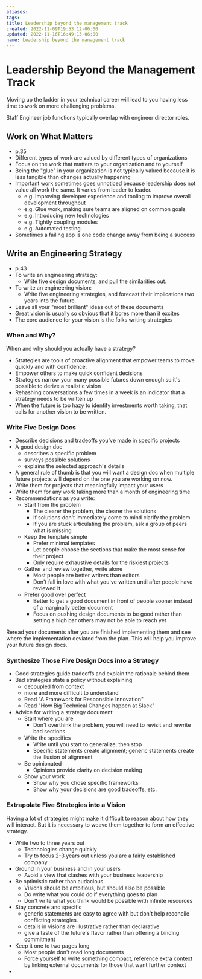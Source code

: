 ```yaml
---
aliases: 
tags: 
title: Leadership beyond the management track
created: 2022-11-09T19:53:12-06:00
updated: 2022-11-16T16:49:13-06:00
name: Leadership beyond the management track
---
```


# Leadership Beyond the Management Track

Moving up the ladder in your technical career will lead to you having less time to work on more challenging problems.

Staff Engineer job functions typically overlap with engineer director roles.

## Work on What Matters
- p.35
- Different types of work are valued by different types of organizations
- Focus on the work that matters to your organization and to yourself
- Being the "glue" in your organization is not typically valued because it is less tangible than changes actually happening
- Important work sometimes goes unnoticed because leadership does not value all work the same.  It varies from leader to leader.
	- e.g. Improving developer experience and tooling to improve overall development throughput
	- e.g. Glue work, making sure teams are aligned on common goals
	- e.g. Introducing new technologies
	- e.g. Tightly coupling modules
	- e.g. Automated testing
- Sometimes a failing app is one code change away from being a success

## Write an Engineering Strategy
- p.43
- To write an engineering strategy:
	- Write five design documents, and pull the similarities out.
- To write an engineering vision:
	- Write five engineering strategies, and forecast their implications two years into the future.
- Leave all your "most brilliant" ideas out of these documents
- Great vision is usually so obvious that it bores more than it excites
- The core audience for your vision is the folks writing strategies

### When and Why?
When and why should you actually have a strategy?

- Strategies are tools of proactive alignment that empower teams to move quickly and with confidence.
- Empower others to make quick confident decisions
- Strategies narrow your many possible futures down enough so it's possible to derive a realistic vision
- Rehashing conversations a few times in a week is an indicator that a strategy needs to be written up
- When the future is too hazy to identify investments worth taking, that calls for another vision to be written.

### Write Five Design Docs
- Describe decisions and tradeoffs you've made in specific projects
- A good design doc
	- describes a specific problem
	- surveys possible solutions
	- explains the selected approach's details
- A general rule of thumb is that you will want a design doc when multiple future projects will depend on the one you are working on now.
- Write them for projects that meaningfully impact your users
- Write them for any work taking more than a month of engineering time
- Recommendations as you write:
	- Start from the problem
		- The clearer the problem, the clearer the solutions
		- If solutions don't immediately come to mind clarify the problem
		- If you are stuck articulating the problem, ask a group of peers what is missing
	- Keep the template simple
		- Prefer minimal templates
		- Let people choose the sections that make the most sense for their project
		- Only require exhaustive details for the riskiest projects
	- Gather and review together, write alone
		- Most people are better writers than editors
		- Don't fall in love with what you've written until after people have reviewed it
	- Prefer good over perfect
		- Better to get a good document in front of people sooner instead of a marginally better document
		- Focus on pushing design documents to be good rather than setting a high bar others may not be able to reach yet

Reread your documents after you are finished implementing them and see where the implementation deviated from the plan.  This will help you improve your future design docs.

### Synthesize Those Five Design Docs into a Strategy
- Good strategies guide tradeoffs and explain the rationale behind them
- Bad strategies state a policy without explaining
	- decoupled from context
	- more and more difficult to understand
	- Read "A Framework for Responsible Innovation"
	- Read "How Big Technical Changes happen at Slack"
- Advice for writing a strategy document:
	- Start where you are
		- Don't overthink the problem, you will need to revisit and rewrite bad sections
	- Write the specifics
		- Write until you start to generalize, then stop
		- Specific statements create alignment; generic statements create the illusion of alignment
	- Be opinionated
		- Opinions provide clarity on decision making
	- Show your work
		- Show why you chose specific frameworks
		- Show why your decisions are good tradeoffs, etc.

### Extrapolate Five Strategies into a Vision
Having a lot of strategies might make it difficult to reason about how they will interact.  But it is necessary to weave them together to form an effective strategy.

- Write two to three years out
	- Technologies change quickly
	- Try to focus 2-3 years out unless you are a fairly established company
- Ground in your business and in your users
	- Avoid a view that clashes with your business leadership
- Be optimistic rather than audacious
	- Visions should be ambitious, but should also be possible
	- Do write what you could do if everything goes to plan
	- Don't write what you think would be possible with infinite resources
- Stay concrete and specific
	- generic statements are easy to agree with but don't help reconcile conflicting strategies.
	- details in visions are illustrative rather than declarative
	- give a taste of the future's flavor rather than offering a binding commitment
- Keep it one to two pages long
	- Most people don't read long documents
	- Force yourself to write something compact, reference extra context by linking external documents for those that want further context
- 
